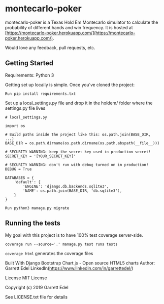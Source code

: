 # montecarlo-poker
montecarlo-poker is a Texas Hold Em Montecarlo simulator to calculate the probability of different hands and win frequency. It is hosted at [https://montecarlo-poker.herokuapp.com/](https://montecarlo-poker.herokuapp.com/).

Would love any feedback, pull requests, etc.

## Getting Started
Requirements: Python 3

Getting set up locally is simple. Once you've cloned the project:

`Run pip install requirements.txt`

Set up a local_settings.py file and drop it in the holdem/ folder where the settings.py file lives

```
# local_settings.py

import os

# Build paths inside the project like this: os.path.join(BASE_DIR, ...)
BASE_DIR = os.path.dirname(os.path.dirname(os.path.abspath(__file__)))

# SECURITY WARNING: keep the secret key used in production secret!
SECRET_KEY = '[YOUR_SECRET_KEY]'

# SECURITY WARNING: don't run with debug turned on in production!
DEBUG = True

DATABASES = {
    'default': {
        'ENGINE': 'django.db.backends.sqlite3',
        'NAME': os.path.join(BASE_DIR, 'db.sqlite3'),
    }
}
```

`Run python3 manage.py migrate`

## Running the tests
My goal with this project is to have 100% test coverage server-side.

`coverage run --source='.' manage.py test runs tests`

`coverage html` generates the coverage files

Built With
Django
Bootstrap
Chart.js - Open source HTML5 charts
Author: Garrett Edel LinkedIn(https://www.linkedin.com/in/garrettedel/)

License
MIT License

Copyright (c) 2019 Garrett Edel

See LICENSE.txt file for details